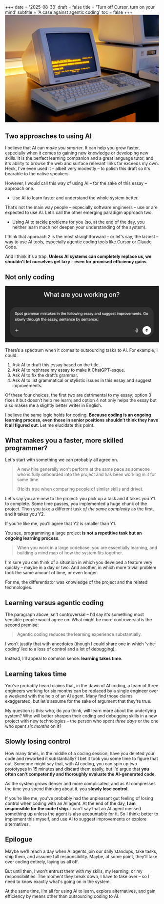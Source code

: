 +++
date = '2025-08-30'
draft = false
title = 'Turn off Cursor, turn on your mind'
subtitle = 'A case against agentic coding'
toc = false
+++
![Photo of VT320 terminal in ambient surroundings](vt320.jpg)

## Two approaches to using AI

I believe that AI can *make you smarter*. It can help you grow faster,
especially when it comes to gaining new knowledge or developing new skills. It
is the perfect learning companion and a great language tutor, and it's ability
to browse the web and surface relevant links far exceeds my own. Heck, I've
even used it – albeit very modestly – to polish this draft so it's bearable to
the native speakers.

However, I would call this way of using AI – for the sake of this essay –
approach one.

- Use AI to learn faster and understand the whole system better.

That’s not the main way people – especially software engineers – use or are
expected to use AI. Let’s call the other emerging paradigm approach two.

- Using AI to tackle problems for you (so, at the end of the day, you neither
  learn much nor deepen your understanding of the system).

I think that approach 2 is the most straightforward – or let's say, the laziest
– way to use AI tools, especially agentic coding tools like Cursor or Claude
Code.

And I think it's a trap. **Unless AI systems can completely replace us, we
shouldn't let ourselves get lazy – even for promised efficiency gains**.

## Not only coding

![Prompt: asking AI to rephrase the essay](prompt.png)

There’s a spectrum when it comes to outsourcing tasks to AI. For example, I could:

1. Ask AI to draft this essay based on the title.
2. Ask AI to rephrase my essay to make it ChatGPT-esque.
3. Ask AI to fix the draft’s grammar.
4. Ask AI to list grammatical or stylistic issues in this essay and suggest
   improvements.

Of these four choices, the first two are detrimental to my essay; option 3
fixes it but doesn’t help me learn; and option 4 not only helps the essay but
also makes me a slightly better writer in English.

I believe the same logic holds for coding. **Because coding is an ongoing
learning process, even those in senior positions shouldn’t think they have it
all figured out**. Let me elucidate this point.

## What makes you a faster, more skilled programmer?

Let's start with something we can probably all agree on.

> A new hire generally won't perform at the same pace as someone who is fully
> onboarded into the project and has been working in it for some time.
>
> (Holds true when comparing people of similar skills and drive).

Let's say you are new to the project: you pick up a task and it takes you Y1 to
complete. Some time passes, you implemented a huge chunk of the project. Then
you take a different task *of the same complexity* as the first, and it takes
you Y2.

If you're like me, you'll agree that Y2 is smaller than Y1.

You see, programming a large project **is not a repetitive task but an ongoing
learning process**.

> When you work in a large codebase, you are essentially learning, and building a
> mind map of how the system fits together.

I'm sure you can think of a situation in which you develped a feature very
quickly – maybe in a day or two. And another, in which more trivial problem
took the same amount of time, or even longer.

For me, the differentiator was knowledge of the project and the related
technologies.

## Learning versus agentic coding

The paragraph above isn't controversial – I'd say it's something most sensible
people would agree on. What might be more controversial is the second premise:

> Agentic coding reduces the learning experience substantially.

I won't justify that with anecdotes (though I could share one in which 'vibe
coding' led to a loss of control and a lot of debugging).

Instead, I'll appeal to common sense: **learning takes time**.

## Learning takes time

You've probably heard claims that, in the dawn of AI coding, a team of three
engineers working for six months can be replaced by a single engineer over a
weekend with the help of an AI agent. Many find those claims exaggerated, but
let's assume for the sake of argument that they're true.

My question is this: who, do you think, will learn more about the underlying
system? Who will better sharpen their coding and debugging skills in a new
project with new technologies – the person who spent *three days* or the one
who spent *six months* on it?

## Slowly losing control

How many times, in the middle of a coding session, have you deleted your code
and reworked it substantially? I bet it took you some time to figure that out.
Someone might say that, with AI coding, you can spin up two prototypes in 15
minutes and discard them easily, but I'd argue that **you often can't
competently and thoroughly evaluate the AI-generated code**.

As the system grows denser and more complicated, and as AI compresses the time
you spend thinking about it, you **slowly lose control**.

If you're like me, you've probably had the unpleasant gut feeling of losing
control when coding with an AI agent. At the end of the day, **I am responsible
for the code I ship**. I can't say that an AI agent messed something up unless
the agent is also accountable for it. So I think: better to implement this
myself, and use AI to suggest improvements or explore alternatives.

## Epilogue

Maybe we'll reach a day when AI agents join our daily standups, take tasks,
ship them, and assume full responsibility. Maybe, at some point, they'll take
over coding entirely, laying us all off.

But until then, I won't entrust them with my skills, my learning, or my
responsibilities. The moment they break down, I have to take over – so I need
to know exactly what's going on in the system.

At the same time, I’m all for using AI to learn, explore alternatives, and gain
efficiency by means other than outsourcing coding to AI.
